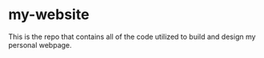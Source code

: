 # my-website
This is the repo that contains all of the code utilized to build and design my personal webpage.

